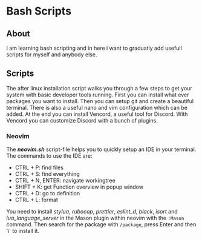 # Bash Scripts

## About

I am learning bash scripting and in here i want to graduatly add usefull scripts for myself and anybody else.

## Scripts

The after linux installation script walks you through a few steps to get your system with basic developer tools running.
First you can install what ever packages you want to install. Then you can setup git and create a beautiful terminal.
There is also a useful nano and vim configuration which can be added. At the end you can install Vencord, a useful tool for Discord.
With Vencord you can customize Discord with a bunch of plugins.

### Neovim

The ***neovim.sh*** script-file helps you to quickly setup an IDE in your terminal.
The commands to use the IDE are:

* CTRL + P: find files
* CTRL + S: find everything
* CTRL + N, ENTER: navigate workingtree
* SHIFT + K: get Function overview in popup window
* CTRL + D: go to definition
* CTRL + L: format

You need to install *stylua*, *rubocop*, *prettier*, *eslint_d*, *black*, *isort* and *lua_language_server* in the Mason plugin within neovim with the ```:Mason``` command. Then search for the package with 
```/package```, press Enter and then 'i' to install it.
